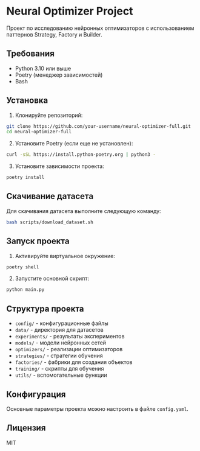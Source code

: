 # Neural Optimizer Project

Проект по исследованию нейронных оптимизаторов с использованием паттернов Strategy, Factory и Builder.

## Требования

- Python 3.10 или выше
- Poetry (менеджер зависимостей)
- Bash

## Установка

1. Клонируйте репозиторий:
```bash
git clone https://github.com/your-username/neural-optimizer-full.git
cd neural-optimizer-full
```

2. Установите Poetry (если еще не установлен):
```bash
curl -sSL https://install.python-poetry.org | python3 -
```

3. Установите зависимости проекта:
```bash
poetry install
```

## Скачивание датасета

Для скачивания датасета выполните следующую команду:
```bash
bash scripts/download_dataset.sh
```

## Запуск проекта

1. Активируйте виртуальное окружение:
```bash
poetry shell
```

2. Запустите основной скрипт:
```bash
python main.py
```

## Структура проекта

- `config/` - конфигурационные файлы
- `data/` - директория для датасетов
- `experiments/` - результаты экспериментов
- `models/` - модели нейронных сетей
- `optimizers/` - реализации оптимизаторов
- `strategies/` - стратегии обучения
- `factories/` - фабрики для создания объектов
- `training/` - скрипты для обучения
- `utils/` - вспомогательные функции

## Конфигурация

Основные параметры проекта можно настроить в файле `config.yaml`.

## Лицензия

MIT 